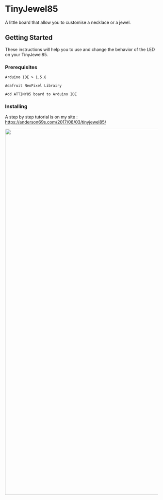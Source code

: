 # TinyJewel85

A little board that allow you to customise a necklace or a jewel.

## Getting Started

These instructions will help you to use and change the behavior of the LED on your TinyJewel85.

### Prerequisites

```
Arduino IDE > 1.5.8
```
```
Adafruit NeoPixel Librairy
```
```
Add ATTINY85 board to Arduino IDE
```

### Installing

A step by step tutorial is on my site : https://anderson69s.com/2017/08/03/tinyjewel85/

<img data-attachment-id="5904" data-permalink="https://anderson69s.com/?attachment_id=5904" data-orig-file="https://i0.wp.com/anderson69s.com/wp-content/uploads/2017/08/TinyJewel85_PCB_3D_Real.png?fit=601%2C1207&amp;ssl=1" data-orig-size="601,1207" data-comments-opened="1" data-image-meta="{&quot;aperture&quot;:&quot;0&quot;,&quot;credit&quot;:&quot;&quot;,&quot;camera&quot;:&quot;&quot;,&quot;caption&quot;:&quot;&quot;,&quot;created_timestamp&quot;:&quot;0&quot;,&quot;copyright&quot;:&quot;&quot;,&quot;focal_length&quot;:&quot;0&quot;,&quot;iso&quot;:&quot;0&quot;,&quot;shutter_speed&quot;:&quot;0&quot;,&quot;title&quot;:&quot;&quot;,&quot;orientation&quot;:&quot;0&quot;}" data-image-title="TinyJewel85_PCB_3D_Real" data-image-description="" data-medium-file="https://i0.wp.com/anderson69s.com/wp-content/uploads/2017/08/TinyJewel85_PCB_3D_Real.png?fit=249%2C500&amp;ssl=1" data-large-file="https://i0.wp.com/anderson69s.com/wp-content/uploads/2017/08/TinyJewel85_PCB_3D_Real.png?fit=517%2C1038&amp;ssl=1" class="aligncenter size-full wp-image-5904" src="https://i0.wp.com/anderson69s.com/wp-content/uploads/2017/08/TinyJewel85_PCB_3D_Real.png?resize=601%2C1207" alt="" srcset="https://i0.wp.com/anderson69s.com/wp-content/uploads/2017/08/TinyJewel85_PCB_3D_Real.png?w=601&amp;ssl=1 601w, https://i0.wp.com/anderson69s.com/wp-content/uploads/2017/08/TinyJewel85_PCB_3D_Real.png?resize=249%2C500&amp;ssl=1 249w, https://i0.wp.com/anderson69s.com/wp-content/uploads/2017/08/TinyJewel85_PCB_3D_Real.png?resize=517%2C1038&amp;ssl=1 517w" sizes="(max-width: 709px) 85vw, (max-width: 909px) 67vw, (max-width: 984px) 61vw, (max-width: 1362px) 45vw, 600px" width="600" height="1205">
